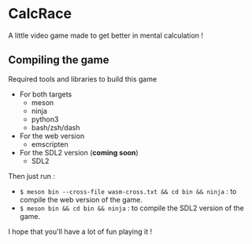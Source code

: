 # CalcRace
A little video game made to get better in mental calculation !

## Compiling the game

Required tools and libraries to build this game
* For both targets
    * meson
    * ninja
    * python3
    * bash/zsh/dash
* For the web version
    * emscripten
* For the SDL2 version (**coming soon**)
    * SDL2

Then just run :
* `$ meson bin --cross-file wasm-cross.txt && cd bin && ninja` : to compile the web version of the game.
* `$ meson bin && cd bin && ninja` : to compile the SDL2 version of the game.

I hope that you'll have a lot of fun playing it !
